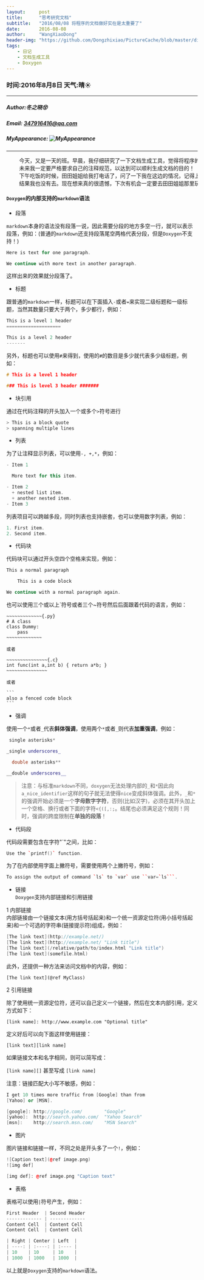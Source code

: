 ```yaml
---
layout:     post
title:      "思考研究文档"
subtitle:   "2016/08/08 将程序的文档做好实在是太重要了"
date:       2016-08-08
author:     "WangXiaoDong"
header-img: "https://github.com/Dongzhixiao/PictureCache/blob/master/diaryPic/20160808.jpg?raw=true"
tags:
    - 日记
    - 文档生成工具
    - Doxygen
---
```


### 时间:2016年8月8日 天气:晴:sunny:
-----
#####   Author:冬之晓:dizzy_face:
#####   Email: 347916416@qq.com
#####   MyAppearance: ![MyAppearance](https://github.com/Dongzhixiao/PictureCache/raw/master/MyPicture.JPG "我的头像")
----------

<pre>
    今天，又是一天的班。早晨，我仔细研究了一下文档生成工具，觉得将程序的文档做好实在是太重要了，
    未来我一定要严格要求自己的注释规范，以达到可以顺利生成文档的目的！
    下午吃饭的时候，田田姐姐给我打电话了，问了一下我在这边的情况，记得上次田田姐姐邀请我去她那里玩，
    结果我也没有去。现在想来真的很遗憾，下次有机会一定要去田田姐姐那里玩玩！
</pre>

#### `Doxygen`的内部支持的`markdown`语法

- 段落

`markdown`本身的语法没有段落一说，因此需要分段的地方多空一行，就可以表示段落，例如：(普通的`markdown`还支持段落尾空两格代表分段，但是`Doxygen`不支持！)

```C++
Here is text for one paragraph.

We continue with more text in another paragraph.
```

这样出来的效果就分段落了。

- 标题

跟普通的`markdown`一样，标题可以在下面插入`-`或者`=`来实现二级标题和一级标题，当然其数量只要大于两个，多少都行，例如：

```C++
This is a level 1 header
====================

This is a level 2 header
-------
```

另外，标题也可以使用`#`来得到，使用的`#`的数目是多少就代表多少级标题，例如：

```C++
# This is a level 1 header

### This is level 3 header #######
```

- 块引用

通过在代码注释的开头加入一个或多个`>`符号进行

```C++
> This is a block quote
> spanning multiple lines
```

- 列表

为了让注释显示列表，可以使用`-, +,*`，例如：

```C++
- Item 1

  More text for this item.

- Item 2
  + nested list item.
  + another nested item.
- Item 3
```

列表项目可以跨越多段，同时列表也支持嵌套，也可以使用数字列表，例如：

```C++
1. First item.
2. Second item.
```

- 代码块

代码块可以通过开头空四个空格来实现，例如：

```C++
This a normal paragraph

    This is a code block

We continue with a normal paragraph again.
```

也可以使用三个或以上\`符号或者三个\~符号然后后面跟着代码的语言，例如：

~~~~~~~~~~~~~~~~~~{C++}
~~~~~~~~~~~~~{.py}
# A class
class Dummy:
    pass
~~~~~~~~~~~~~

或者

~~~~~~~~~~~~~~~{.c}
int func(int a,int b) { return a*b; }
~~~~~~~~~~~~~~~

或者

```
also a fenced code block
```
~~~~~~~~~~~~~~~~~~

- 强调

使用一个`*`或者`_`代表**斜体强调**，使用两个`*`或者`_`则代表**加重强调**，例如：

```C++
 single asterisks*

_single underscores_

  double asterisks**

__double underscores__
```

>注意：与标准`markdown`不同，`doxygen`无法处理内部的`_`和`*`因此向`a_nice_identifier`这样的句子就无法使得`nice`变成斜体强调。此外，`_`和`*`的强调开始必须是一个**字母数字字符**，否则(比如汉字)，必须在其开头加上一个空格、换行或者下面的字符`<{([,:;`。结尾也必须满足这个规则！同时，强调的跨度限制在**单独的段落**！

- 代码段

代码段需要包含在字符"\`"之间，比如：

```C++
Use the `printf()` function.

```

为了在内部使用字面上撇符号，需要使用两个上撇符号，例如：

```C++
To assign the output of command `ls` to `var` use ``var=`ls```.
```

- 链接  
`Doxygen`支持内部链接和引用链接  

1 内部链接  
内部链接由一个链接文本(用方括号括起来)和一个统一资源定位符(用小括号括起来)和一个可选的字符串(链接提示符)组成，例如：

```C++
[The link text](http://example.net/)
[The link text](http://example.net/ "Link title")
[The link text](/relative/path/to/index.html "Link title") 
[The link text](somefile.html) 
```

此外，还提供一种方法来访问文档中的内容，例如：

`[The link text](@ref MyClass) `

2 引用链接

除了使用统一资源定位符，还可以自己定义一个链接，然后在文本内部引用，定义方式如下：

`[link name]: http://www.example.com "Optional title"`

定义好后可以向下面这样使用链接： 

`[link text][link name]`

如果链接文本和名字相同，则可以简写成：

`[link name][]` 甚至写成 `[link name]`

注意：链接匹配大小写不敏感，例如：

```C++
I get 10 times more traffic from [Google] than from
[Yahoo] or [MSN].

[google]: http://google.com/        "Google"
[yahoo]:  http://search.yahoo.com/  "Yahoo Search"
[msn]:    http://search.msn.com/    "MSN Search"
```

- 图片

图片链接和链接一样，不同之处是开头多了一个`!`，例如：

```C++
![Caption text](@ref image.png)
![img def]

[img def]: @ref image.png "Caption text"
```

- 表格

表格可以使用`|`符号产生，例如：

```C++
First Header  | Second Header
------------- | -------------
Content Cell  | Content Cell 
Content Cell  | Content Cell 
```

```C++
| Right | Center | Left  |
| ----: | :----: | :---- |
| 10    | 10     | 10    |
| 1000  | 1000   | 1000  |
```

以上就是`Doxygen`支持的`markdown`语法。
    